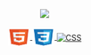 <div align="center">
  <a href="https://github.com/otavyo01">
  <img height="180em" src="https://github-readme-stats.vercel.app/api/top-langs/?username=otavyo01&layout=compact&langs_count=7&theme=dark"/>
</div>

<div style="display: inline_block" align="center"><br>

  <img align="center" alt="HTML" height="30" width="40" src="https://raw.githubusercontent.com/devicons/devicon/master/icons/html5/html5-original.svg">
  <img align="center" alt="CSS" height="30" width="40" src="https://raw.githubusercontent.com/devicons/devicon/master/icons/css3/css3-original.svg">
  <img align="center" alt="CSS" height="30" width="40" src="https://cdn.jsdelivr.net/gh/devicons/devicon/icons/lua/lua-plain-wordmark.svg"/>

</div>
